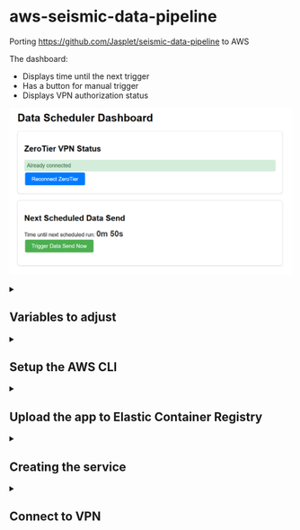 # aws-seismic-data-pipeline

Porting https://github.com/Jasplet/seismic-data-pipeline to AWS

The dashboard: 

- Displays time until the next trigger 
- Has a button for manual trigger 
- Displays VPN authorization status 

![Dashboard](README_images/dashboard.png)

<details>
<summary><h2>Variables to adjust</h2></summary>

See in config.json: 
- S3 bucket name
- zero tier network id 
- repository name (ECR) 
- AWS service name

</details>

<details>
<summary><h2>Setup the AWS CLI</h2></summary>

<details>
<summary>Step 1. Install the AWS CLI on your local machine</summary>

https://docs.aws.amazon.com/cli/latest/userguide/getting-started-install.html

***
</details>

<details>
<summary>Step 2. In the AWS Console, go to security credentials </summary>

![Security credentials](README_images/security_credentials.png)

***
</details>

<details>
<summary>Step 3. Create an access key </summary>

![Access key](README_images/create_access_key.png)

![Access key](README_images/access_key.png)

***
</details>

<details>
<summary>Step 4. Configure AWS on your local machine</summary>

Command: aws configure

![Access key](README_images/aws_configure.png)

***
</details>
</details>


<details>
<summary><h2>Upload the app to Elastic Container Registry</h2></summary>

<details>
<summary>Step 1. Install Python on your local machine </summary>

https://www.python.org/downloads/

***
</details>

<details>
<summary>Step 2. Install Docker on your local machine </summary>

https://www.docker.com/get-started/

***
</details>

<details>
<summary>Step 3. Run script upload_ecr_image.py </summary>

![Access key](README_images/upload_ecr_image.png)

***
</details>

<details>
<summary>Step 4. In the AWS Console search bar, type "ecr" </summary>

![Access key](README_images/search_ecr.png)

***
</details>

<details>
<summary>Step 5. Check that the repository appears </summary>

![ECR repository](README_images/ecr_repositories.png)

***
</details>

</details>


<details>
<summary><h2>Creating the service</h2></summary>

Run create_service.py

</details>

<details>
<summary><h2>Connect to VPN</h2></summary>

The service will automatically attempt to join the VPN. 

Login to zerotier.com and authorize it. 

![VPN](README_images/vpn.png)

</details>

